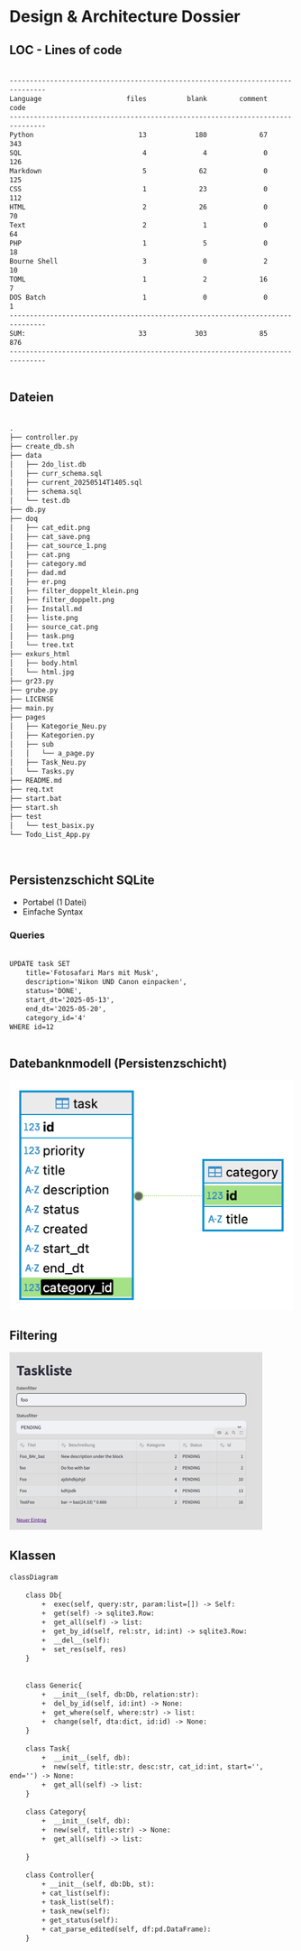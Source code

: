 # Design & Architecture Dossier

## LOC - Lines of code

<pre>
<code>
-------------------------------------------------------------------------------
Language                     files          blank        comment           code
-------------------------------------------------------------------------------
Python                          13            180             67            343
SQL                              4              4              0            126
Markdown                         5             62              0            125
CSS                              1             23              0            112
HTML                             2             26              0             70
Text                             2              1              0             64
PHP                              1              5              0             18
Bourne Shell                     3              0              2             10
TOML                             1              2             16              7
DOS Batch                        1              0              0              1
-------------------------------------------------------------------------------
SUM:                            33            303             85            876
-------------------------------------------------------------------------------
</code>
</pre>


## Dateien

<pre>
<code>
.
├── controller.py
├── create_db.sh
├── data
│   ├── 2do_list.db
│   ├── curr_schema.sql
│   ├── current_20250514T1405.sql
│   ├── schema.sql
│   └── test.db
├── db.py
├── doq
│   ├── cat_edit.png
│   ├── cat_save.png
│   ├── cat_source_1.png
│   ├── cat.png
│   ├── category.md
│   ├── dad.md
│   ├── er.png
│   ├── filter_doppelt_klein.png
│   ├── filter_doppelt.png
│   ├── Install.md
│   ├── liste.png
│   ├── source_cat.png
│   ├── task.png
│   └── tree.txt
├── exkurs_html
│   ├── body.html
│   └── html.jpg
├── gr23.py
├── grube.py
├── LICENSE
├── main.py
├── pages
│   ├── Kategorie_Neu.py
│   ├── Kategorien.py
│   ├── sub
│   │   └── a_page.py
│   ├── Task_Neu.py
│   └── Tasks.py
├── README.md
├── req.txt
├── start.bat
├── start.sh
├── test
│   └── test_basix.py
└── Todo_List_App.py

</code>
</pre>


## Persistenzschicht SQLite

- Portabel (1 Datei)
- Einfache Syntax

### Queries
<pre>
<code>
UPDATE task SET 
    title='Fotosafari Mars mit Musk', 
    description='Nikon UND Canon einpacken', 
    status='DONE', 
    start_dt='2025-05-13', 
    end_dt='2025-05-20', 
    category_id='4' 
WHERE id=12
</code>
</pre>
## Datebanknmodell (Persistenzschicht)
![Entity-Relationship Model](er.png "Entity-Relationship Model")


## Filtering 

![Filter](filter_doppelt_klein.png "filter")



## Klassen
```mermaid
classDiagram

    class Db{
        +  exec(self, query:str, param:list=[]) -> Self:
        +  get(self) -> sqlite3.Row:
        +  get_all(self) -> list:
        +  get_by_id(self, rel:str, id:int) -> sqlite3.Row:
        +  __del__(self):
        +  set_res(self, res)
    }

    
    class Generic{
        +  __init__(self, db:Db, relation:str):
        +  del_by_id(self, id:int) -> None:
        +  get_where(self, where:str) -> list:
        +  change(self, dta:dict, id:id) -> None:
    }

    class Task{
        +  __init__(self, db):
        +  new(self, title:str, desc:str, cat_id:int, start='', end='') -> None:
        +  get_all(self) -> list:
    }

    class Category{
        +  __init__(self, db):
        +  new(self, title:str) -> None:
        +  get_all(self) -> list:

    }

    class Controller{
        + __init__(self, db:Db, st):
        + cat_list(self):
        + task_list(self):
        + task_new(self):
        + get_status(self):
        + cat_parse_edited(self, df:pd.DataFrame):
    }
```